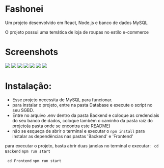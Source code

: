# Fashonei

Um projeto desenvolvido em React, Node.js e banco de dados MySQL

O projeto possui uma temática de loja de roupas no estilo e-commerce

# Screenshots

<img src='./screenshots/Screenshot1.jpg'>

<img src='./screenshots/Screenshot2.jpg'>

<img src='./screenshots/Screenshot3.jpg'>

<img src='./screenshots/Screenshot4.jpg'>

<img src='./screenshots/Screenshot5.jpg'>

<img src='./screenshots/Screenshot6.jpg'>

<img src='./screenshots/Screenshot7.jpg'>

# Instalação:
+ Esse projeto necessita de MySQL para funcionar.
+ para instalar o projeto, entre na pasta Database e execute o script no seu SGBD.
+ Entre no arquivo .env dentro da pasta Backend e coloque as credenciais do seu banco de dados, coloque também o caminho da pasta raiz do projeto(a pasta onde se encontra este README)
+ não se esqueça de abrir o terminal e executar o ````npm install```` para instalar as dependências nas pastas  'Backend' e 'Frontend'

para executar o projeto, basta abrir duas janelas no terminal e executar:
```` cd Backend````
```` npm run start ````

```` cd Frontend````
```` npm run start ````
